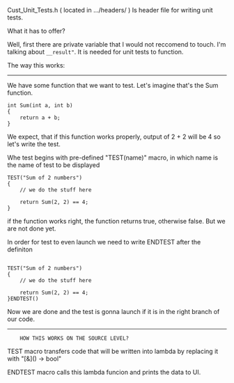 Cust_Unit_Tests.h ( located in .../headers/ ) Is header file for writing unit tests.

What it has to offer?

Well, first there are private variable that I would not reccomend to touch.
I'm talking about `__result"`.
It is needed for unit tests to function.

The way this works:

--------------------------------------------------------------------------------

We have some function that we want to test.
Let's imagine that's the Sum function.

~~~~~~~~~~~~~~~~~~~~~~~~~~~~~~~~~~~~~~~~~~~~~~~~~~~~~~~~~~~~~~~~~~~~~~~~~~~~~~~~
int Sum(int a, int b)
{
	return a + b;
}

~~~~~~~~~~~~~~~~~~~~~~~~~~~~~~~~~~~~~~~~~~~~~~~~~~~~~~~~~~~~~~~~~~~~~~~~~~~~~~~~

We expect, that if this function works properly, output of 2 + 2 will be 4
so let's write the test.

Whe test begins with pre-defined "TEST(name)" macro, in which name is the
name of test to be displayed

~~~~~~~~~~~~~~~~~~~~~~~~~~~~~~~~~~~~~~~~~~~~~~~~~~~~~~~~~~~~~~~~~~~~~~~~~~~~~~~~
TEST("Sum of 2 numbers")
{
	// we do the stuff here
	
	return Sum(2, 2) == 4;
}

~~~~~~~~~~~~~~~~~~~~~~~~~~~~~~~~~~~~~~~~~~~~~~~~~~~~~~~~~~~~~~~~~~~~~~~~~~~~~~~~

if the function works right, the function returns true, otherwise false.
But we are not done yet.

In order for test to even launch we need to write ENDTEST after the definiton

~~~~~~~~~~~~~~~~~~~~~~~~~~~~~~~~~~~~~~~~~~~~~~~~~~~~~~~~~~~~~~~~~~~~~~~~~~~~~~~~

TEST("Sum of 2 numbers")
{
	// we do the stuff here

	return Sum(2, 2) == 4;
}ENDTEST()

~~~~~~~~~~~~~~~~~~~~~~~~~~~~~~~~~~~~~~~~~~~~~~~~~~~~~~~~~~~~~~~~~~~~~~~~~~~~~~~~

Now we are done and the test is gonna launch if it is in the right branch of
our code.

--------------------------------------------------------------------------------

		HOW THIS WORKS ON THE SOURCE LEVEL?

TEST macro transfers code that will be written into lambda by replacing it
with "\[&]() -> bool"

ENDTEST macro calls this lambda funcion and prints the data to UI.
